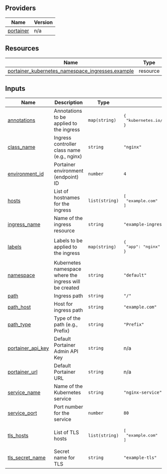 <!-- BEGIN_TF_DOCS -->


## Providers

| Name | Version |
|------|---------|
| <a name="provider_portainer"></a> [portainer](#provider\_portainer) | n/a |

## Resources

| Name | Type |
|------|------|
| [portainer_kubernetes_namespace_ingresses.example](https://registry.terraform.io/providers/grulicht/portainer/latest/docs/resources/kubernetes_namespace_ingresses) | resource |

## Inputs

| Name | Description | Type | Default | Required |
|------|-------------|------|---------|:--------:|
| <a name="input_annotations"></a> [annotations](#input\_annotations) | Annotations to be applied to the ingress | `map(string)` | <pre>{<br/>  "kubernetes.io/ingress.class": "nginx"<br/>}</pre> | no |
| <a name="input_class_name"></a> [class\_name](#input\_class\_name) | Ingress controller class name (e.g., nginx) | `string` | `"nginx"` | no |
| <a name="input_environment_id"></a> [environment\_id](#input\_environment\_id) | Portainer environment (endpoint) ID | `number` | `4` | no |
| <a name="input_hosts"></a> [hosts](#input\_hosts) | List of hostnames for the ingress | `list(string)` | <pre>[<br/>  "example.com"<br/>]</pre> | no |
| <a name="input_ingress_name"></a> [ingress\_name](#input\_ingress\_name) | Name of the ingress resource | `string` | `"example-ingress"` | no |
| <a name="input_labels"></a> [labels](#input\_labels) | Labels to be applied to the ingress | `map(string)` | <pre>{<br/>  "app": "nginx"<br/>}</pre> | no |
| <a name="input_namespace"></a> [namespace](#input\_namespace) | Kubernetes namespace where the ingress will be created | `string` | `"default"` | no |
| <a name="input_path"></a> [path](#input\_path) | Ingress path | `string` | `"/"` | no |
| <a name="input_path_host"></a> [path\_host](#input\_path\_host) | Host for ingress path | `string` | `"example.com"` | no |
| <a name="input_path_type"></a> [path\_type](#input\_path\_type) | Type of the path (e.g., Prefix) | `string` | `"Prefix"` | no |
| <a name="input_portainer_api_key"></a> [portainer\_api\_key](#input\_portainer\_api\_key) | Default Portainer Admin API Key | `string` | n/a | yes |
| <a name="input_portainer_url"></a> [portainer\_url](#input\_portainer\_url) | Default Portainer URL | `string` | n/a | yes |
| <a name="input_service_name"></a> [service\_name](#input\_service\_name) | Name of the Kubernetes service | `string` | `"nginx-service"` | no |
| <a name="input_service_port"></a> [service\_port](#input\_service\_port) | Port number for the service | `number` | `80` | no |
| <a name="input_tls_hosts"></a> [tls\_hosts](#input\_tls\_hosts) | List of TLS hosts | `list(string)` | <pre>[<br/>  "example.com"<br/>]</pre> | no |
| <a name="input_tls_secret_name"></a> [tls\_secret\_name](#input\_tls\_secret\_name) | Secret name for TLS | `string` | `"example-tls"` | no |
<!-- END_TF_DOCS -->